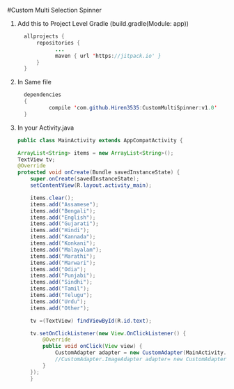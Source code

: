 #Custom Multi Selection Spinner

1) Add this to Project Level Gradle (build.gradle(Module: app))
      ```java
        allprojects {
            repositories {
                  ...
                  maven { url 'https://jitpack.io' }
            }
        }
2)  In Same file

      ```java
        dependencies 
        {
                compile 'com.github.Hiren3535:CustomMultiSpinner:v1.0'
        }
    
3)  In your Activity.java

    ```java
    public class MainActivity extends AppCompatActivity {

    ArrayList<String> items = new ArrayList<String>();
    TextView tv;
    @Override
    protected void onCreate(Bundle savedInstanceState) {
        super.onCreate(savedInstanceState);
        setContentView(R.layout.activity_main);

        items.clear();
        items.add("Assamese");
        items.add("Bengali");
        items.add("English");
        items.add("Gujarati");
        items.add("Hindi");
        items.add("Kannada");
        items.add("Konkani");
        items.add("Malayalam");
        items.add("Marathi");
        items.add("Marwari");
        items.add("Odia");
        items.add("Punjabi");
        items.add("Sindhi");
        items.add("Tamil");
        items.add("Telugu");
        items.add("Urdu");
        items.add("Other");

        tv =(TextView) findViewById(R.id.text);

        tv.setOnClickListener(new View.OnClickListener() {
            @Override
            public void onClick(View view) {
                CustomAdapter adapter = new CustomAdapter(MainActivity.this,"Select State",items,tv,4);
                //CustomAdapter.ImageAdapter adapter= new CustomAdapter.ImageAdapter(MainActivity.this,items,"Select State",tv);
            }
        });
        }
